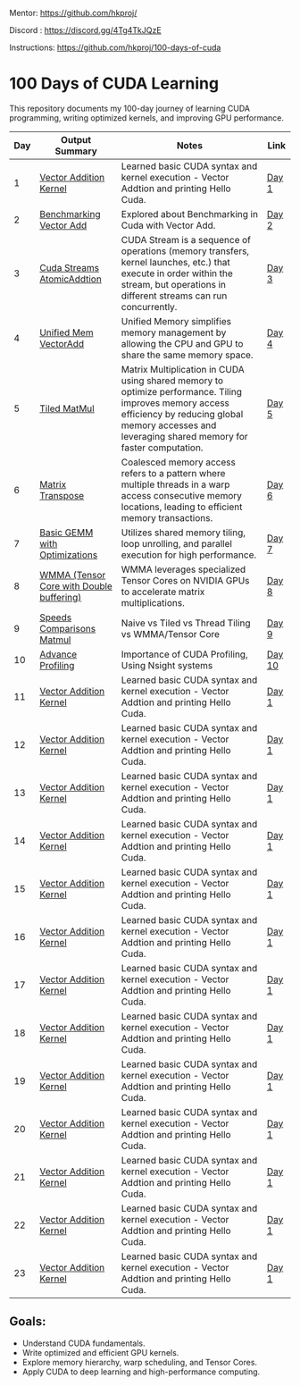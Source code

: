 Mentor: https://github.com/hkproj/

Discord : https://discord.gg/4Tg4TkJQzE

Instructions: https://github.com/hkproj/100-days-of-cuda

# 100 Days of CUDA Learning

This repository documents my 100-day journey of learning CUDA programming, writing optimized kernels, and improving GPU performance.

| Day  | Output Summary | Notes | Link |
|------|--------------|-------|------|
| 1    |  [Vector Addition Kernel](https://github.com/ShlokVFX/100-days-cuda/blob/main/Day%2001/Output.png)  | Learned basic CUDA syntax and kernel execution - Vector Addtion and printing Hello Cuda. | [Day 1](https://github.com/ShlokVFX/100-days-cuda/blob/main/Day%2001/Readme.md) |
| 2    | [Benchmarking Vector Add](https://github.com/ShlokVFX/100-days-cuda/blob/main/Day%2002/BenchmarkVectorAdd.png) | Explored about Benchmarking in Cuda with Vector Add. | [Day 2](https://github.com/ShlokVFX/100-days-cuda/blob/main/Day%2002/Readme.md) |
| 3    |  [Cuda Streams](https://github.com/ShlokVFX/100-days-cuda/blob/main/Day%2003/CudaStreams_result.png) [AtomicAddtion](https://github.com/ShlokVFX/100-days-cuda/blob/main/Day%2003/AtomicAdditionResult.png) |CUDA Stream is a sequence of operations (memory transfers, kernel launches, etc.) that execute in order within the stream, but operations in different streams can run concurrently. | [Day 3](https://github.com/ShlokVFX/100-days-cuda/blob/main/Day%2003/Readme.md) |
| 4    | [Unified Mem VectorAdd](https://github.com/ShlokVFX/100-days-cuda/blob/main/Day%2004/VectorAdd_withErrorCheck.png)  |  Unified Memory simplifies memory management by allowing the CPU and GPU to share the same memory space. | [Day 4](https://github.com/ShlokVFX/100-days-cuda/blob/main/Day%2004/Readme.md) |
| 5    |  [Tiled MatMul](https://github.com/ShlokVFX/100-days-cuda/blob/main/Day%2005/Output.png)  | Matrix Multiplication in CUDA using shared memory to optimize performance. Tiling improves memory access efficiency by reducing global memory accesses and leveraging shared memory for faster computation. | [Day 5](https://github.com/ShlokVFX/100-days-cuda/blob/main/Day%2005/Readme.md) |
| 6    |  [Matrix Transpose](https://github.com/ShlokVFX/100-days-cuda/blob/main/Day%2006/Output.png)  |Coalesced memory access refers to a pattern where multiple threads in a warp access consecutive memory locations, leading to efficient memory transactions. | [Day 6](https://github.com/ShlokVFX/100-days-cuda/blob/main/Day%2006/Readme.md) |
| 7    |  [Basic GEMM with Optimizations](https://github.com/ShlokVFX/100-days-cuda/blob/main/Day%2007/Basic%20GEMM.png)  | Utilizes shared memory tiling, loop unrolling, and parallel execution for high performance.| [Day 7](https://github.com/ShlokVFX/100-days-cuda/blob/main/Day%2007/Readme.md) |
| 8    |  [WMMA (Tensor Core with Double buffering)](https://github.com/ShlokVFX/100-days-cuda/blob/main/Day%2008/wmma_tensored.png)  | WMMA leverages specialized Tensor Cores on NVIDIA GPUs to accelerate matrix multiplications.| [Day 8](https://github.com/ShlokVFX/100-days-cuda/blob/main/Day%2008/Readme.md) |
| 9    |  [Speeds Comparisons Matmul](https://github.com/ShlokVFX/100-days-cuda/blob/main/Day%2009/Output.png)  | Naive vs Tiled vs Thread Tiling vs WMMA/Tensor Core | [Day 9](https://github.com/ShlokVFX/100-days-cuda/blob/main/Day%2009/Readme.md) |
| 10   |  [Advance Profiling](https://github.com/ShlokVFX/100-days-cuda/blob/main/Day%2010/MatMulProfiling.png)  | Importance of CUDA Profiling, Using Nsight systems  | [Day 10](https://github.com/ShlokVFX/100-days-cuda/blob/main/Day%2010/Readme.md) |
| 11   |  [Vector Addition Kernel](https://github.com/ShlokVFX/100-days-cuda/blob/main/Day%2001/Output.png)  | Learned basic CUDA syntax and kernel execution - Vector Addtion and printing Hello Cuda. | [Day 1](https://github.com/ShlokVFX/100-days-cuda/blob/main/Day%2001/Readme.md) |
| 12   |  [Vector Addition Kernel](https://github.com/ShlokVFX/100-days-cuda/blob/main/Day%2001/Output.png)  | Learned basic CUDA syntax and kernel execution - Vector Addtion and printing Hello Cuda. | [Day 1](https://github.com/ShlokVFX/100-days-cuda/blob/main/Day%2001/Readme.md) |
| 13   |  [Vector Addition Kernel](https://github.com/ShlokVFX/100-days-cuda/blob/main/Day%2001/Output.png)  | Learned basic CUDA syntax and kernel execution - Vector Addtion and printing Hello Cuda. | [Day 1](https://github.com/ShlokVFX/100-days-cuda/blob/main/Day%2001/Readme.md) |
| 14   |  [Vector Addition Kernel](https://github.com/ShlokVFX/100-days-cuda/blob/main/Day%2001/Output.png)  | Learned basic CUDA syntax and kernel execution - Vector Addtion and printing Hello Cuda. | [Day 1](https://github.com/ShlokVFX/100-days-cuda/blob/main/Day%2001/Readme.md) |
| 15   |  [Vector Addition Kernel](https://github.com/ShlokVFX/100-days-cuda/blob/main/Day%2001/Output.png)  | Learned basic CUDA syntax and kernel execution - Vector Addtion and printing Hello Cuda. | [Day 1](https://github.com/ShlokVFX/100-days-cuda/blob/main/Day%2001/Readme.md) |
| 16   |  [Vector Addition Kernel](https://github.com/ShlokVFX/100-days-cuda/blob/main/Day%2001/Output.png)  | Learned basic CUDA syntax and kernel execution - Vector Addtion and printing Hello Cuda. | [Day 1](https://github.com/ShlokVFX/100-days-cuda/blob/main/Day%2001/Readme.md) |
| 17   |  [Vector Addition Kernel](https://github.com/ShlokVFX/100-days-cuda/blob/main/Day%2001/Output.png)  | Learned basic CUDA syntax and kernel execution - Vector Addtion and printing Hello Cuda. | [Day 1](https://github.com/ShlokVFX/100-days-cuda/blob/main/Day%2001/Readme.md) |
| 18   |  [Vector Addition Kernel](https://github.com/ShlokVFX/100-days-cuda/blob/main/Day%2001/Output.png)  | Learned basic CUDA syntax and kernel execution - Vector Addtion and printing Hello Cuda. | [Day 1](https://github.com/ShlokVFX/100-days-cuda/blob/main/Day%2001/Readme.md) |
| 19   |  [Vector Addition Kernel](https://github.com/ShlokVFX/100-days-cuda/blob/main/Day%2001/Output.png)  | Learned basic CUDA syntax and kernel execution - Vector Addtion and printing Hello Cuda. | [Day 1](https://github.com/ShlokVFX/100-days-cuda/blob/main/Day%2001/Readme.md) |
| 20   |  [Vector Addition Kernel](https://github.com/ShlokVFX/100-days-cuda/blob/main/Day%2001/Output.png)  | Learned basic CUDA syntax and kernel execution - Vector Addtion and printing Hello Cuda. | [Day 1](https://github.com/ShlokVFX/100-days-cuda/blob/main/Day%2001/Readme.md) |
| 21   |  [Vector Addition Kernel](https://github.com/ShlokVFX/100-days-cuda/blob/main/Day%2001/Output.png)  | Learned basic CUDA syntax and kernel execution - Vector Addtion and printing Hello Cuda. | [Day 1](https://github.com/ShlokVFX/100-days-cuda/blob/main/Day%2001/Readme.md) |
| 22   |  [Vector Addition Kernel](https://github.com/ShlokVFX/100-days-cuda/blob/main/Day%2001/Output.png)  | Learned basic CUDA syntax and kernel execution - Vector Addtion and printing Hello Cuda. | [Day 1](https://github.com/ShlokVFX/100-days-cuda/blob/main/Day%2001/Readme.md) |
| 23   |  [Vector Addition Kernel](https://github.com/ShlokVFX/100-days-cuda/blob/main/Day%2001/Output.png)  | Learned basic CUDA syntax and kernel execution - Vector Addtion and printing Hello Cuda. | [Day 1](https://github.com/ShlokVFX/100-days-cuda/blob/main/Day%2001/Readme.md) |


## Goals:
- Understand CUDA fundamentals.
- Write optimized and efficient GPU kernels.
- Explore memory hierarchy, warp scheduling, and Tensor Cores.
- Apply CUDA to deep learning and high-performance computing.

